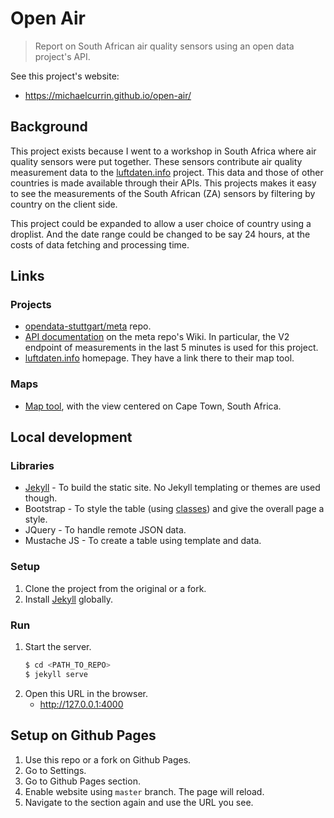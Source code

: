 # Open Air
> Report on South African air quality sensors using an open data project's API.

See this project's website:

- https://michaelcurrin.github.io/open-air/

## Background

This project exists because I went to a workshop in South Africa where air quality sensors were put together. These sensors contribute air quality measurement data to the [luftdaten.info](https://luftdaten.info) project. This data and those of other countries is made available through their APIs. This projects makes it easy to see the measurements of the South African (ZA) sensors by filtering by country on the client side.

This project could be expanded to allow a user choice of country using a droplist. And the date range could be changed to be say 24 hours, at the costs of data fetching and processing time.

## Links

### Projects

- [opendata-stuttgart/meta](https://github.com/opendata-stuttgart/meta) repo.
- [API documentation](https://github.com/opendata-stuttgart/meta/wiki/EN-APIs) on the meta repo's Wiki. In particular, the V2 endpoint of measurements in the last 5 minutes is used for this project.
- [luftdaten.info](https://luftdaten.info) homepage. They have a link there to their map tool.

### Maps

- [Map tool](https://deutschland.maps.luftdaten.info/#12/-33.9412/18.4803), with the view centered on Cape Town, South Africa.


## Local development

### Libraries

- [Jekyll](https://jekyllrb.com/) - To build the static site. No Jekyll templating or themes are used though.
- Bootstrap - To style the table (using [classes](https://getbootstrap.com/docs/4.3/content/tables/)) and give the overall page a style.
- JQuery - To handle remote JSON data.
- Mustache JS - To create a table using template and data.

### Setup

1. Clone the project from the original or a fork.
1. Install [Jekyll](https://jekyllrb.com/) globally.

### Run

1. Start the server.
    ```bash
    $ cd <PATH_TO_REPO>
    $ jekyll serve
    ```
1. Open this URL in the browser.
    - http://127.0.0.1:4000


## Setup on Github Pages

1. Use this repo or a fork on Github Pages.
2. Go to Settings.
3. Go to Github Pages section.
4. Enable website using `master` branch. The page will reload.
5. Navigate to the section again and use the URL you see.
